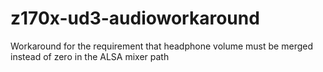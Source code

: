 # z170x-ud3-audioworkaround
Workaround for the requirement that headphone volume must be merged instead of zero in the ALSA mixer path

